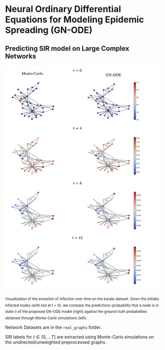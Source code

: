 # Neural Ordinary Differential Equations for Modeling Epidemic Spreading (GN-ODE)
## Predicting SIR model on Large Complex Networks

![This is an image](./images/sir_predictions_karate.png)

<sub>Visualization of the evolution of infection over time on the karate dataset. Given the initially infected nodes (with red at t = 0), we compare the predictions (probability that a node is in state I) of the proposed GN-ODE model (right) against the ground truth probabilities obtained through Monte-Carlo simulations (left).</sub>

Network Datasets are in the ```real_graphs``` folder.

SIR labels for $t \in [0,...T]$ are extracted using Monte-Carlo simulations on the undirected/unweighted preprocessed graphs.

